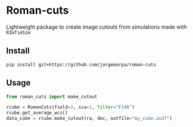 # Roman-cuts

Lightweight package to create image cutouts from simulations made with `RImTimSim`

## Install

```
pip install git+https://github.com/jorgemarpa/roman-cuts
```

## Usage

```python
from roman_cuts import make_cutout

rcube = RomanCuts(field=3, sca=1, filter="F146")
rcube.get_average_wcs()
data_cube = rcube.make_cutout(ra, dec, outfile="my_cube.asdf")
```